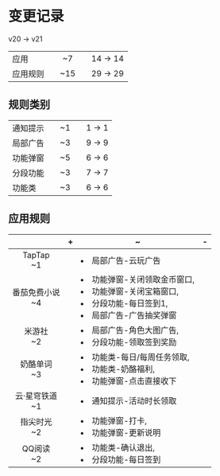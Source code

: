 # 变更记录

v20 -> v21

||||||
|-|:-:|:-:|:-:|:-:|
|应用||~7||14 -> 14|
|应用规则||~15||29 -> 29|

## 规则类别

||||||
|-|:-:|:-:|:-:|:-:|
|通知提示||~1||1 -> 1|
|局部广告||~3||9 -> 9|
|功能弹窗||~5||6 -> 6|
|分段功能||~3||7 -> 7|
|功能类||~3||6 -> 6|

## 应用规则

||+|~|-|
|:-:|-|-|-|
|TapTap<br>~1||<li>局部广告-云玩广告||
|番茄免费小说<br>~4||<li>功能弹窗-关闭领取金币窗口,<li>功能弹窗-关闭宝箱窗口,<li>分段功能-每日签到1,<li>局部广告-广告抽奖弹窗||
|米游社<br>~2||<li>局部广告-角色大图广告,<li>分段功能-领取签到奖励||
|奶酪单词<br>~3||<li>功能类-每日/每周任务领取,<li>功能类-奶酪福利,<li>功能弹窗-点击直接收下||
|云·星穹铁道<br>~1||<li>通知提示-活动时长领取||
|指尖时光<br>~2||<li>功能弹窗-打卡,<li>功能弹窗-更新说明||
|QQ阅读<br>~2||<li>功能类-确认退出,<li>分段功能-每日签到||
